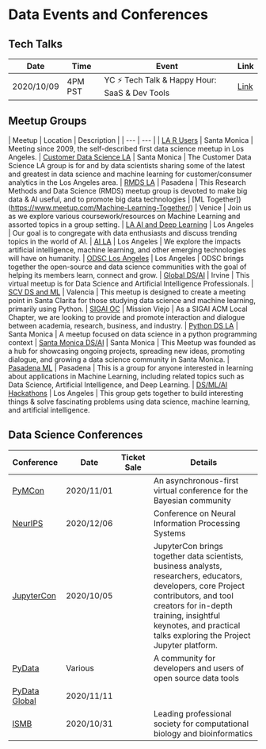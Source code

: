 # Data Events and Conferences

## Tech Talks

Date   | Time | Event  | Link   
--- | --- | --- | --- 
2020/10/09 | 4PM PST | YC ⚡ Tech Talk & Happy Hour: SaaS & Dev Tools | [Link](https://www.workatastartup.com/techtalk)

## Meetup Groups

| Meetup | Location | Description |
| --- | --- |
| [LA R Users](https://www.meetup.com/Los-Angeles-R-Users-Group-Data-Science/) | Santa Monica | Meeting since 2009, the self-described first data science meetup in Los Angeles.
| [Customer Data Science LA]((https://www.meetup.com/RMDS_LA/)) | Santa Monica | The Customer Data Science LA group is for and by data scientists sharing some of the latest and greatest in data science and machine learning for customer/consumer analytics in the Los Angeles area.
| [RMDS LA](https://www.meetup.com/RMDS_LA/) | Pasadena | This Research Methods and Data Science (RMDS) meetup group is devoted to make big data & AI useful, and to promote big data technologies
| [ML Together])(https://www.meetup.com/Machine-Learning-Together/) | Venice | Join us as we explore various coursework/resources on Machine Learning and assorted topics in a group setting.
| [LA AI and Deep Learning](https://www.meetup.com/Los-Angeles-Artificial-Intelligence-Deep-Learning/) | Los Angeles | Our goal is to congregate with data enthusiasts and discuss trending topics in the world of AI.
| [AI LA](https://www.meetup.com/AI-LA-Meetup/) | Los Angeles | We explore the impacts artificial intelligence, machine learning, and other emerging technologies will have on humanity.
| [ODSC Los Angeles](https://www.meetup.com/Data-Science-ODSC-Los-Angeles/) | Los Angeles | ODSC brings together the open-source and data science communities with the goal of helping its members learn, connect and grow.
| [Global DS/AI](https://www.meetup.com/AI4All/) | Irvine | This virtual meetup is for Data Science and Artificial Intelligence Professionals.
| [SCV DS and ML](https://www.meetup.com/SCV-Data-Science-and-Machine-Learning/) | Valencia | This meetup is designed to create a meeting point in Santa Clarita for those studying data science and machine learning, primarily using Python.
| [SIGAI OC](https://www.meetup.com/ocappliedai/) | Mission Viejo | As a SIGAI ACM Local Chapter, we are looking to provide and promote interaction and dialogue between academia, research, business, and industry.
| [Python DS LA](https://www.meetup.com/Python-Data-Science-Los-Angeles/) | Santa Monica | A meetup focused on data science in a python programming context
| [Santa Monica DS/AI](https://www.meetup.com/Santa-Monica-Data-Science-Artificial-Intelligence-Meetup/) | Santa Monica | This Meetup was founded as a hub for showcasing ongoing projects, spreading new ideas, promoting dialogue, and growing a data science community in Santa Monica.
| [Pasadena ML](https://www.meetup.com/Pasadena-Machine-Learning-Meetup/) | Pasadena | This is a group for anyone interested in learning about applications in Machine Learning, including related topics such as Data Science, Artificial Intelligence, and Deep Learning.
| [DS/ML/AI Hackathons](https://www.meetup.com/Data-Science-Machine-Learning-A-I-Hackathons/) | Los Angeles | This group gets together to build interesting things & solve fascinating problems using data science, machine learning, and artificial intelligence.

## Data Science Conferences

| Conference | Date | Ticket Sale | Details |
| --- | --- | --- | --- |
| [PyMCon](https://pymc-devs.github.io/pymcon/) | 2020/11/01 | | An asynchronous-first virtual conference for the Bayesian community 
| [NeurIPS](https://nips.cc/) | 2020/12/06 | | Conference on Neural Information Processing Systems 
| [JupyterCon](https://jupytercon.com/) | 2020/10/05 |  | JupyterCon brings together data scientists, business analysts, researchers, educators, developers, core Project contributors, and tool creators for in-depth training, insightful keynotes, and practical talks exploring the Project Jupyter platform. 
| [PyData](https://pydata.org/event-schedule/) | Various | | A community for developers and users of open source data tools 
| [PyData Global](https://global.pydata.org/) | 2020/11/11 | | 
| [ISMB](https://www.iscb.org/ismb2020) | 2020/10/31 |  | Leading professional society for computational biology and bioinformatics 
